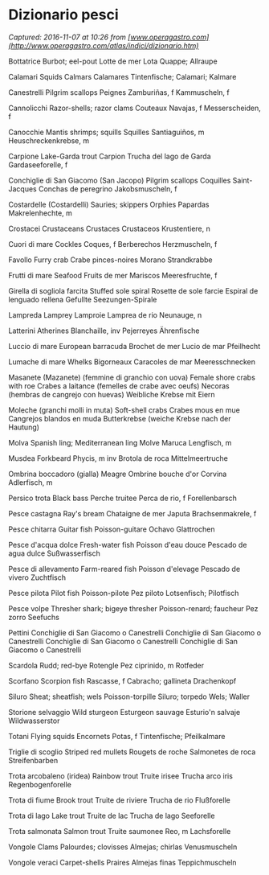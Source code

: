 # Dizionario pesci

_Captured: 2016-11-07 at 10:26 from [www.operagastro.com](http://www.operagastro.com/atlas/indici/dizionario.htm)_

Bottatrice 
Burbot; eel-pout 
Lotte de mer 
Lota 
Quappe; Allraupe 

Calamari 
Squids 
Calmars 
Calamares 
Tintenfische; Calamari; Kalmare 

Canestrelli 
Pilgrim scallops 
Peignes 
Zamburiñas, f 
Kammuscheln, f 

Cannolicchi 
Razor-shells; razor clams 
Couteaux 
Navajas, f 
Messerscheiden, f 

Canocchie 
Mantis shrimps; squills 
Squilles 
Santiaguiños, m 
Heuschreckenkrebse, m 

Carpione 
Lake-Garda trout 
Carpion 
Trucha del lago de Garda 
Gardaseeforelle, f 

Conchiglie di San Giacomo (San Jacopo) 
Pilgrim scallops 
Coquilles Saint-Jacques 
Conchas de peregrino 
Jakobsmuscheln, f 

Costardelle (Costardelli) 
Sauries; skippers 
Orphies 
Papardas 
Makrelenhechte, m 

Crostacei 
Crustaceans 
Crustaces 
Crustaceos 
Krustentiere, n 

Cuori di mare 
Cockles 
Coques, f 
Berberechos 
Herzmuscheln, f 

Favollo 
Furry crab 
Crabe pinces-noires 
Morano 
Strandkrabbe 

Frutti di mare 
Seafood 
Fruits de mer 
Mariscos 
Meeresfruchte, f 

Girella di sogliola farcita 
Stuffed sole spiral 
Rosette de sole farcie 
Espiral de lenguado rellena 
Gefullte Seezungen-Spirale 

Lampreda 
Lamprey 
Lamproie 
Lamprea de rio 
Neunauge, n 

Latterini 
Atherines 
Blanchaille, inv 
Pejerreyes 
Ährenfische 

Luccio di mare 
European barracuda 
Brochet de mer 
Lucio de mar 
Pfeilhecht 

Lumache di mare 
Whelks 
Bigorneaux 
Caracoles de mar 
Meeresschnecken 

Masanete (Mazanete) (femmine di granchio con uova) 
Female shore crabs with roe 
Crabes a laitance (femelles de crabe avec oeufs) 
Necoras (hembras de cangrejo con huevas) 
Weibliche Krebse mit Eiern 

Moleche (granchi molli in muta) 
Soft-shell crabs 
Crabes mous en mue 
Cangrejos blandos en muda 
Butterkrebse (weiche Krebse nach der Hautung) 

Molva 
Spanish ling; Mediterranean ling 
Molve 
Maruca 
Lengfisch, m 

Musdea 
Forkbeard 
Phycis, m inv 
Brotola de roca 
Mittelmeertruche 

Ombrina boccadoro (gialla) 
Meagre 
Ombrine bouche d'or 
Corvina 
Adlerfisch, m 

Persico trota 
Black bass 
Perche truitee 
Perca de rio, f 
Forellenbarsch 

Pesce castagna 
Ray's bream 
Chataigne de mer 
Japuta 
Brachsenmakrele, f 

Pesce chitarra 
Guitar fish 
Poisson-guitare 
Ochavo 
Glattrochen 

Pesce d'acqua dolce 
Fresh-water fish 
Poisson d'eau douce 
Pescado de agua dulce 
Sußwasserfisch 

Pesce di allevamento 
Farm-reared fish 
Poisson d'elevage 
Pescado de vivero 
Zuchtfisch 

Pesce pilota 
Pilot fish 
Poisson-pilote 
Pez piloto 
Lotsenfisch; Pilotfisch 

Pesce volpe 
Thresher shark; bigeye thresher 
Poisson-renard; faucheur 
Pez zorro 
Seefuchs 

Pettini 
Conchiglie di San Giacomo o Canestrelli 
Conchiglie di San Giacomo o Canestrelli 
Conchiglie di San Giacomo o Canestrelli 
Conchiglie di San Giacomo o Canestrelli 

Scardola 
Rudd; red-bye 
Rotengle 
Pez ciprinido, m 
Rotfeder 

Scorfano 
Scorpion fish 
Rascasse, f 
Cabracho; gallineta 
Drachenkopf 

Siluro 
Sheat; sheatfish; wels 
Poisson-torpille 
Siluro; torpedo 
Wels; Waller 

Storione selvaggio 
Wild sturgeon 
Esturgeon sauvage 
Esturio'n salvaje 
Wildwasserstor 

Totani 
Flying squids 
Encornets 
Potas, f 
Tintenfische; Pfeilkalmare 

Triglie di scoglio 
Striped red mullets 
Rougets de roche 
Salmonetes de roca 
Streifenbarben 

Trota arcobaleno (iridea) 
Rainbow trout 
Truite irisee 
Trucha arco iris 
Regenbogenforelle 

Trota di fiume 
Brook trout 
Truite de riviere 
Trucha de rio 
Flußforelle 

Trota di lago 
Lake trout 
Truite de lac 
Trucha de lago 
Seeforelle 

Trota salmonata 
Salmon trout 
Truite saumonee 
Reo, m 
Lachsforelle 

Vongole 
Clams 
Palourdes; clovisses 
Almejas; chirlas 
Venusmuscheln 

Vongole veraci 
Carpet-shells 
Praires 
Almejas finas 
Teppichmuscheln 
